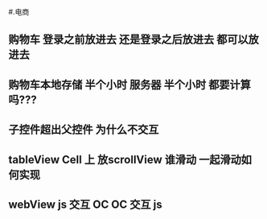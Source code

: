 #.电商
## 购物车 登录之前放进去 还是登录之后放进去  都可以放进去 

## 购物车本地存储 半个小时  服务器 半个小时 都要计算吗???


## 子控件超出父控件 为什么不交互

## tableView Cell 上 放scrollView  谁滑动 一起滑动如何实现

## webView js 交互 OC   OC 交互 js